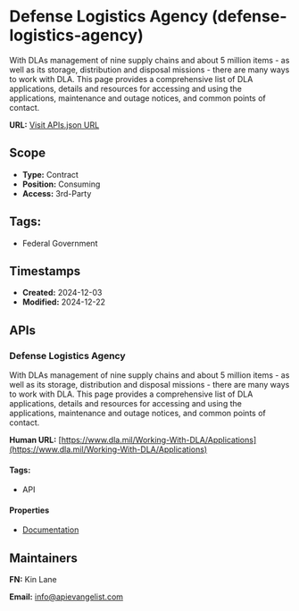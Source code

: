 # Defense Logistics Agency (defense-logistics-agency)
With DLAs management of nine supply chains and about 5 million items - as well as its storage, distribution and disposal missions - there are many ways to work with DLA. This page provides a comprehensive list of DLA applications, details and resources for accessing and using the applications, maintenance and outage notices, and common points of contact.

**URL:** [Visit APIs.json URL](https://raw.githubusercontent.com/api-evangelist/defense-logistics-agency/refs/heads/main/apis.yml)

## Scope

- **Type:** Contract 
- **Position:** Consuming 
- **Access:** 3rd-Party 

## Tags:

 - Federal Government

## Timestamps

- **Created:** 2024-12-03 
- **Modified:** 2024-12-22 

## APIs

### Defense Logistics Agency
With DLAs management of nine supply chains and about 5 million items - as well as its storage, distribution and disposal missions - there are many ways to work with DLA. This page provides a comprehensive list of DLA applications, details and resources for accessing and using the applications, maintenance and outage notices, and common points of contact.

**Human URL:** [https://www.dla.mil/Working-With-DLA/Applications](https://www.dla.mil/Working-With-DLA/Applications)


#### Tags:

 - API

#### Properties

- [Documentation](https://www.dla.mil/Working-With-DLA/Applications)

## Maintainers

**FN:** Kin Lane

**Email:** info@apievangelist.com

